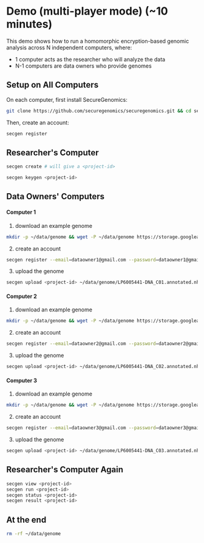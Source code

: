 # Demo (multi-player mode) (~10 minutes)

This demo shows how to run a homomorphic encryption-based genomic analysis across N independent computers, where:
- 1 computer acts as the researcher who will analyze the data
- N-1 computers are data owners who provide genomes


## Setup on All Computers
On each computer, first install SecureGenomics:
```bash
git clone https://github.com/securegenomics/securegenomics.git && cd securegenomics && bash setup.sh
```
Then, create an account:
```bash
secgen register
```

## Researcher's Computer
```bash
secgen create # will give a <project-id>
```
```bash
secgen keygen <project-id>
```

## Data Owners' Computers
#### Computer 1

1. download an example genome
```bash
mkdir -p ~/data/genome && wget -P ~/data/genome https://storage.googleapis.com/genomics-public-data/simons-genome-diversity-project/vcf/LP6005441-DNA_C01.annotated.nh2.variants.vcf.gz && gunzip ~/data/genome/LP6005441-DNA_C01.annotated.nh2.variants.vcf.gz
```
2. create an account
```bash
secgen register --email=dataowner1@gmail.com --password=dataowner1@gmail.com
```
3. upload the genome
```bash
secgen upload <project-id> ~/data/genome/LP6005441-DNA_C01.annotated.nh2.variants.vcf
```
#### Computer 2

1. download an example genome
```bash
mkdir -p ~/data/genome && wget -P ~/data/genome https://storage.googleapis.com/genomics-public-data/simons-genome-diversity-project/vcf/LP6005441-DNA_C02.annotated.nh2.variants.vcf.gz && gunzip ~/data/genome/LP6005441-DNA_C02.annotated.nh2.variants.vcf.gz
```
2. create an account
```bash
secgen register --email=dataowner2@gmail.com --password=dataowner2@gmail.com
```
3. upload the genome
```bash
secgen upload <project-id> ~/data/genome/LP6005441-DNA_C02.annotated.nh2.variants.vcf
```
#### Computer 3

1. download an example genome
```bash
mkdir -p ~/data/genome && wget -P ~/data/genome https://storage.googleapis.com/genomics-public-data/simons-genome-diversity-project/vcf/LP6005441-DNA_C03.annotated.nh2.variants.vcf.gz && gunzip ~/data/genome/LP6005441-DNA_C03.annotated.nh2.variants.vcf.gz
```
2. create an account
```bash
secgen register --email=dataowner3@gmail.com --password=dataowner3@gmail.com
```
3. upload the genome
```bash
secgen upload <project-id> ~/data/genome/LP6005441-DNA_C03.annotated.nh2.variants.vcf
```


## Researcher's Computer Again
```bash
secgen view <project-id>
secgen run <project-id>
secgen status <project-id>
secgen result <project-id>
```


## At the end
```bash
rm -rf ~/data/genome
```